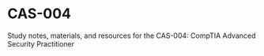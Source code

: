 # CAS-004
Study notes, materials, and resources for the CAS-004: CompTIA Advanced Security Practitioner
